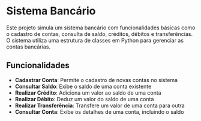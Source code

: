 # Sistema Bancário

Este projeto simula um sistema bancário com funcionalidades básicas como o cadastro de contas, consulta de saldo, créditos, débitos e transferências. O sistema utiliza uma estrutura de classes em Python para gerenciar as contas bancárias.

## Funcionalidades

- **Cadastrar Conta**: Permite o cadastro de novas contas no sistema
- **Consultar Saldo**: Exibe o saldo de uma conta existente
- **Realizar Crédito**: Adiciona um valor ao saldo de uma conta
- **Realizar Débito**: Deduz um valor do saldo de uma conta
- **Realizar Transferência**: Transfere um valor de uma conta para outra
- **Consultar Conta**: Exibe os detalhes de uma conta, incluindo o saldo

